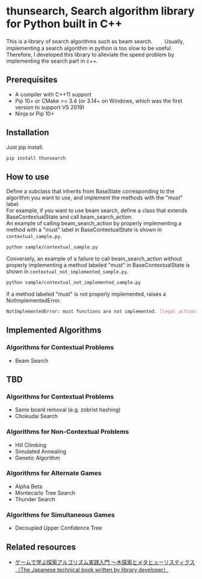# thunsearch, Search algorithm library for Python built in C++

This is a library of search algorithms such as beam search.　　
Usually, implementing a search algorithm in python is too slow to be useful.  
Therefore, I developed this library to alleviate the speed problem by implementing the search part in c++.


## Prerequisites

* A compiler with C++11 support
* Pip 10+ or CMake >= 3.4 (or 3.14+ on Windows, which was the first version to support VS 2019)
* Ninja or Pip 10+


## Installation

Just pip install. 

```bash
pip install thunsearch
```

## How to use

Define a subclass that inherits from BaseState corresponding to the algorithm you want to use, and implement the methods with the "must" label.  
For example, if you want to use beam search, define a class that extends BaseContextualState and call beam_search_action.  
An example of calling beam_search_action by properly implementing a method with a "must" label in BaseContextualState is shown in `contextual_sample.py`.

```bash
python sample/contextual_sample.py
```

Conversely, an example of a failure to call beam_search_action without properly implementing a method labeled "must" in BaseContextualState is shown in `contextual_not_implemented_sample.py`.

```bash
python sample/contextual_not_implemented_sample.py
```

If a method labeled "must" is not properly implemented, raises a NotImplementedError.

```bash
NotImplementedError: must functions are not implemented. [legal_actions] 
```


## Implemented Algorithms

### Algorithms for Contextual Problems

- Beam Search

## TBD

### Algorithms for Contextual Problems

- Same board removal (e.g. zobrist hashing)
- Chokudai Search
 
### Algorithms for Non-Contextual Problems

- Hill Climbing
- Simulated Annealing
- Genetic Algorithm

### Algorithms for Alternate Games

- Alpha Beta
- Montecarlo Tree Search
- Thunder Search

### Algorithms for Simultaneous Games

- Decoupled Upper Confidence Tree

## Related resources

- [ゲームで学ぶ探索アルゴリズム実践入門
～木探索とメタヒューリスティクス （The Japanese technical book written by library developer）](https://gihyo.jp/book/2023/978-4-297-13360-3)
